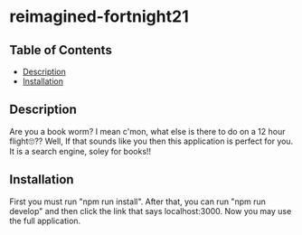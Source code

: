 # reimagined-fortnight21


## Table of Contents

- [Description](#description)
- [Installation](#installation)


## Description

Are you a book worm? I mean c'mon, what else is there to do on a 12 hour flight🙄?? Well, If that sounds like you then this application is perfect for you. It is a search engine, soley for books!!


## Installation
First you must run "npm run install". After that, you can run "npm run develop" and then click the link that says localhost:3000. Now you may use the full application.